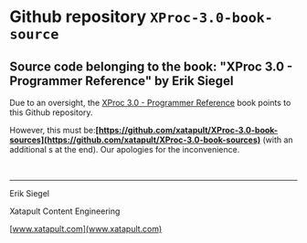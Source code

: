 # Github repository  `XProc-3.0-book-source`

## Source code belonging to the book: "XProc 3.0 - Programmer Reference" by Erik Siegel

Due to an oversight, the [XProc 3.0 - Programmer Reference](https://xmlpress.net/publications/xproc-3-0/) book points to this Github repository. 

However, this must be:**[https://github.com/xatapult/XProc-3.0-book-sources](https://github.com/xatapult/XProc-3.0-book-sources)** (with an additional s at the end). Our apologies for the inconvenience.

&#160;

----------


Erik Siegel

Xatapult Content Engineering

[www.xatapult.com](www.xatapult.com)

